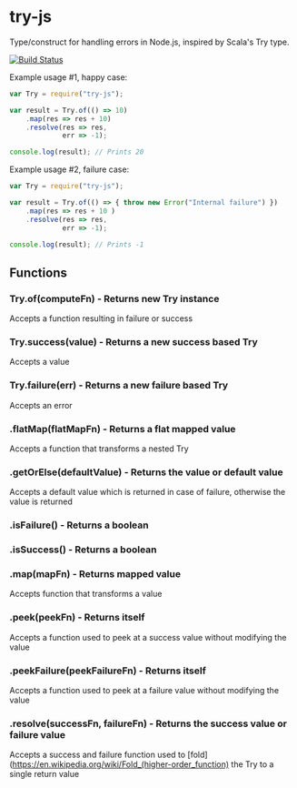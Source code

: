 # try-js
Type/construct for handling errors in Node.js, inspired by Scala's Try type.

[![Build Status](https://travis-ci.org/whirlwin/try-js.svg?branch=master)](https://travis-ci.org/whirlwin/try-js)

Example usage #1, happy case:
```javascript
var Try = require("try-js");

var result = Try.of(() => 10)
    .map(res => res + 10)
    .resolve(res => res,
             err => -1);

console.log(result); // Prints 20
```

Example usage #2, failure case:
```javascript
var Try = require("try-js");

var result = Try.of(() => { throw new Error("Internal failure") })
    .map(res => res + 10 )
    .resolve(res => res,
             err => -1);

console.log(result); // Prints -1
```

## Functions

### Try.of(computeFn) - Returns new Try instance
Accepts a function resulting in failure or success

### Try.success(value) - Returns a new success based Try
Accepts a value

### Try.failure(err) - Returns a new failure based Try
Accepts an error

### .flatMap(flatMapFn) - Returns a flat mapped value
Accepts a function that transforms a nested Try

### .getOrElse(defaultValue) - Returns the value or default value
Accepts a default value which is returned in case of failure, otherwise the value is returned

### .isFailure() - Returns a boolean

### .isSuccess() - Returns a boolean

### .map(mapFn) - Returns mapped value
Accepts function that transforms a value

### .peek(peekFn) - Returns itself
Accepts a function used to peek at a success value without modifying the value

### .peekFailure(peekFailureFn) - Returns itself
Accepts a function used to peek at a failure value without modifying the value

### .resolve(successFn, failureFn) - Returns the success value or failure value
Accepts a success and failure function used to [fold](https://en.wikipedia.org/wiki/Fold_(higher-order_function) the Try to a single return value
